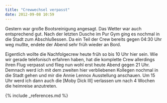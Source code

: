 ```yaml
---
title: "Crewwechsel verpasst"
date: 2012-09-08 10:59
---
```

Gestern war große Bootsreinigung angesagt. Das Wetter war auch entsprechend gut. Nach der letzten Dusche im Pur Gym ging es nochmal in die Stadt zum Abschlußessen. Da ein Teil der Crew bereits gegen 04:30 Uhr weg mußte, endete der Abend sehr früh wieder an Bord.

<!--more-->

Eigentlich wollte die Nachfolgecrew heute früh so bis 10 Uhr hier sein. Wie wir gerade telefonisch erfahren haben, hat die komplette Crew allerdings ihren Flug verpasst und flieg nun wohl erst heute Abend gegen 21 Uhr. Demnach werd ich mit dem zweiten hier verbliebenen Kollegen nochmal in die Stadt gehen und mir die Annie Lennox Ausstellung anschauen. Um 15 Uhr werd ich dann auch die [Moby Dick III] verlassen um nach 4 Wochen die heimreise anzutreten.

{% include _references.md %}
